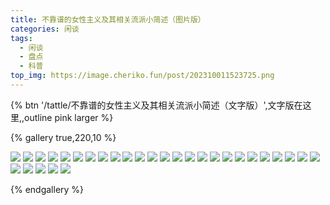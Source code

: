 ```yaml
---
title: 不靠谱的女性主义及其相关流派小简述（图片版）
categories: 闲谈
tags: 
  - 闲谈
  - 盘点
  - 科普
top_img: https://image.cheriko.fun/post/202310011523725.png
---
```


{% btn '/tattle/不靠谱的女性主义及其相关流派小简述（文字版）',文字版在这里,,outline pink larger %}

{% gallery true,220,10 %}

![](https://image.cheriko.fun/post/202310011527866.png)
![](https://image.cheriko.fun/post/202310011527867.png)
![](https://image.cheriko.fun/post/202310011527868.png)
![](https://image.cheriko.fun/post/202310011527869.png)
![](https://image.cheriko.fun/post/202310011527870.png)
![](https://image.cheriko.fun/post/202310011527871.png)
![](https://image.cheriko.fun/post/202310011527872.png)
![](https://image.cheriko.fun/post/202310011527873.png)
![](https://image.cheriko.fun/post/202310011527874.png)
![](https://image.cheriko.fun/post/202310011527875.png)
![](https://image.cheriko.fun/post/202310011527876.png)
![](https://image.cheriko.fun/post/202310011527877.png)
![](https://image.cheriko.fun/post/202310011527846.png)
![](https://image.cheriko.fun/post/202310011527847.png)
![](https://image.cheriko.fun/post/202310012200115.png)
![](https://image.cheriko.fun/post/202310011527850.png)
![](https://image.cheriko.fun/post/202310011527851.png)
![](https://image.cheriko.fun/post/202310011527852.png)
![](https://image.cheriko.fun/post/202310011527853.png)
![](https://image.cheriko.fun/post/202310012200117.png)
![](https://image.cheriko.fun/post/202310011527855.png)
![](https://image.cheriko.fun/post/202310011527856.png)
![](https://image.cheriko.fun/post/202310011527857.png)
![](https://image.cheriko.fun/post/202310011527858.png)
![](https://image.cheriko.fun/post/202310011527859.png)
![](https://image.cheriko.fun/post/202310012203546.png)
![](https://image.cheriko.fun/post/202310011527861.png)
![](https://image.cheriko.fun/post/202310011527862.png)
![](https://image.cheriko.fun/post/202310011527864.png)
![](https://image.cheriko.fun/post/202310012214442.png)

{% endgallery %}